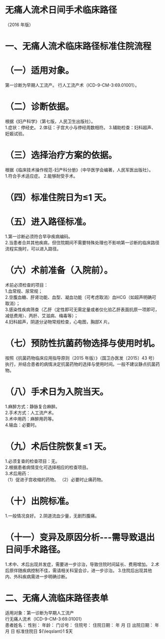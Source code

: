 # 无痛人流术日间手术临床路径  
（2016 年版）  
# 一、无痛人流术临床路径标准住院流程  
# （一）适用对象。  
第一诊断为早期人工流产。 行人工流产术（ICD-9-CM-3:69.01001）。  
# （二）诊断依据。  
根据《妇产科学》（第七版，人民卫生出版社）。  
1.症状：停经史。 2.体征：子宫大小与停经周数相符。 3.辅助检查：妇科超声、妊娠试验。  
# （三）选择治疗方案的依据。  
根据《临床技术操作规范-妇产科分册》（中华医学会编著，人民军医出版社）。  
1.符合手术适应症。 2.能够耐受手术。  
# （四）标准住院日为≤1 天。  
# （五）进入路径标准。  
1.第一诊断必须符合早孕疾病编码。  
2.当患者合并其他疾病，但住院期间不需要特殊处理也不影响第一诊断的临床路径流程实施时，可以进入路径。  
# （六）术前准备（入院前）。  
术前必须检查的项目：  
1.血常规、尿常规；  
2.空腹血糖、肝肾功能、血型、凝血功能（可考虑取消）血HCG（如超声明确可取消）；  
3.感染性疾病筛查（乙肝（定性即可无需定量或者仅化验乙肝表面抗原一项即可，减低费用）、丙肝、艾滋病、梅毒等）；  
4.妇科超声，阴道分泌物常规检查，心电图，胸部X 片。  
# （七）预防性抗菌药物选择与使用时机。  
按照《抗菌药物临床应用指导原则（2015 年版）》（国卫办医发〔2015〕43 号）执行，并结合患者的病情决定抗菌药物的选择与使用时间。一般不建议静点抗菌药物。  
# （八）手术日为入院当天。  
1.麻醉方式：静脉复合麻醉。  
2.手术方式：人工流产术。  
3.术中用药：麻醉用药等。  
4.输血：必要时。  
# （九）术后住院恢复≤1 天。  
1.必须复查的检查项目：无。  
2.根据患者病情变化可选择相应的检查项目。  
3.术后用药：  
（1）促进子宫收缩的药物。 （2）必要时止痛药物。  
# （十）出院标准。  
1.一般情况良好。 2.阴道流血少量，无剧烈腹痛。  
# （十一）变异及原因分析---需导致退出日间手术路径。  
1.术中、术后出现并发症，需要进一步诊治，导致住院时间延长、费用增加。 2.术后原伴随疾病控制不佳，需请相关科室会诊，进一步诊治。 3.住院后出现其他内、外科疾病需进一步明确诊断。  
# 二、无痛人流临床路径表单  
适用对象：第一诊断为早期人工流产  
行无痛人流术（ICD-9-CM-3:69.01001）  
患者姓名：               性别：    年龄：      门诊号：        住院号：           住院日期：       年   月   日     出院日期：     年  月  日   标准住院日 ${\leqslant}1 $天  
